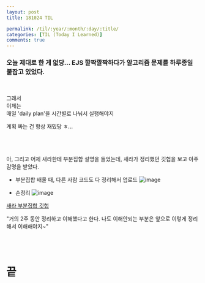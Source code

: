 ```yaml
---
layout: post
title: 181024 TIL 

permalink: /til/:year/:month/:day/:title/
categories: [TIL (Today I Learned)]
comments: true
---
```


### 오늘 제대로 한 게 없당... EJS 깔짝깔짝하다가 알고리즘 문제를 하루종일 붙잡고 있었다.

<br>
 
그래서 <br>
이제는 <br>
매일 'daily plan'을 시간별로 나눠서 실행해야지 <br>

계획 짜는 건 항상 재밌당 ㅎ... 

<br>
<br>
<br>
아, 그리고 어제 새라한테 부분집합 설명을 들었는데, 새라가 정리했던 깃헙을 보고 아주 감명을 받았다. 

- 부분집합 배울 때, 다른 사람 코드도 다 정리해서 업로드 
![image](https://user-images.githubusercontent.com/40848630/47471071-b5d76200-d843-11e8-8770-800267a2b8c8.png)

- 손정리
![image](https://user-images.githubusercontent.com/40848630/47471135-eb7c4b00-d843-11e8-8f00-7ea4cd5f33d1.png)

[새라 부분집합 깃헙](https://github.com/sejungkim/js-practice/blob/master/powerset-practice/powerset1.md)

"거의 2주 동안 정리하고 이해했다고 한다. 나도 이해안되는 부분은 앞으로 이렇게 정리해서 이해해야지~"

<br>
<br>

# 끝
